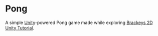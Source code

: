 # Pong

A simple [Unity](https://unity.com/)-powered Pong game made while exploring [Brackeys 2D Unity Tutorial][1].

[1]: https://www.youtube.com/playlist?list=PLPV2KyIb3jR4_IYZY2V0G3IUYcx1zZkJe
